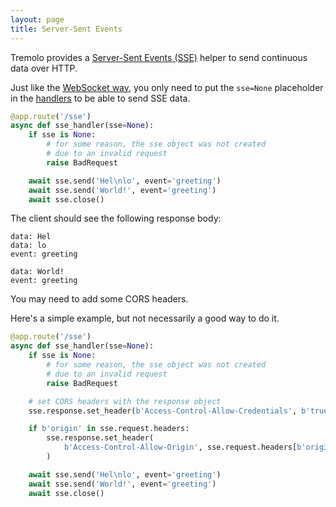 ```yaml
---
layout: page
title: Server-Sent Events
---
```


Tremolo provides a [Server-Sent Events (SSE)](https://developer.mozilla.org/en-US/docs/Web/API/Server-sent_events/Using_server-sent_events) helper to send continuous data over HTTP.

Just like the [WebSocket way](websocket.html), you only need to put the `sse=None` placeholder in the [handlers](handlers.html) to be able to send SSE data.

```python
@app.route('/sse')
async def sse_handler(sse=None):
    if sse is None:
        # for some reason, the sse object was not created
        # due to an invalid request
        raise BadRequest

    await sse.send('Hel\nlo', event='greeting')
    await sse.send('World!', event='greeting')
    await sse.close()
```

The client should see the following response body:

```
data: Hel
data: lo
event: greeting

data: World!
event: greeting

```

You may need to add some CORS headers.

Here's a simple example, but not necessarily a good way to do it.

```python
@app.route('/sse')
async def sse_handler(sse=None):
    if sse is None:
        # for some reason, the sse object was not created
        # due to an invalid request
        raise BadRequest

    # set CORS headers with the response object
    sse.response.set_header(b'Access-Control-Allow-Credentials', b'true')

    if b'origin' in sse.request.headers:
        sse.response.set_header(
            b'Access-Control-Allow-Origin', sse.request.headers[b'origin']
        )

    await sse.send('Hel\nlo', event='greeting')
    await sse.send('World!', event='greeting')
    await sse.close()
```
